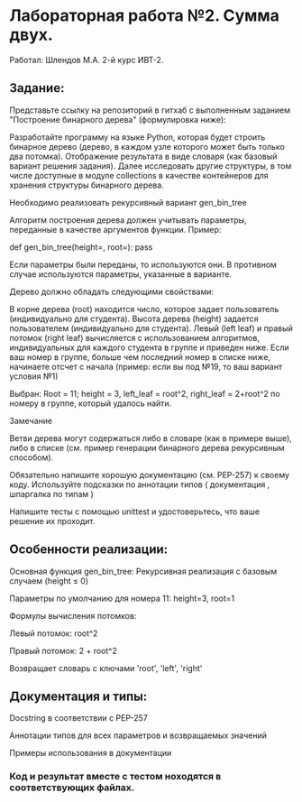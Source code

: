 # Лабораторная работа №2. Сумма двух.
Работал: Шлендов М.А. 2-й курс ИВТ-2.
## Задание:

Представьте ссылку на репозиторий в гитхаб с выполненным заданием "Построение бинарного дерева" (формулировка ниже):

Разработайте программу на языке Python, которая будет строить бинарное дерево (дерево, в каждом узле которого может быть только два потомка). Отображение результата в виде словаря (как базовый вариант решения задания). Далее исследовать другие структуры, в том числе доступные в модуле collections в качестве контейнеров для хранения структуры бинарного дерева. 

Необходимо реализовать рекурсивный вариант gen_bin_tree

Алгоритм построения дерева должен учитывать параметры, переданные в качестве аргументов функции. Пример: 

def gen_bin_tree(height=<number>, root=<number>):
    pass

Если параметры были переданы, то используются они. В противном случае используются параметры, указанные в варианте.

Дерево должно обладать следующими свойствами:

В корне дерева (root) находится число, которое задает пользователь (индивидуально для студента).
Высота дерева (height) задается пользователем (индивидуально для студента).
Левый (left leaf) и правый потомок (right leaf) вычисляется с использованием алгоритмов, индивидуальных для каждого студента в группе и приведен ниже.
Если ваш номер в группе, больше чем последний номер в списке ниже, начинаете отсчет с начала (пример: если вы под №19, то ваш вариант условия №1)

Выбран:
Root = 11; height = 3, left_leaf = root^2, right_leaf = 2+root^2
по номеру в группе, который удалось найти.

Замечание

Ветви дерева могут содержаться либо в словаре (как в примере выше), либо в списке (см. пример генерации бинарного дерева рекурсивным способом).

Обязательно напишите хорошую документацию  (см. PEP-257) к своему коду. Используйте подсказки по аннотации типов ( документация , шпаргалка по типам ) 

Напишите тесты с помощью unittest и удостоверьтесь, что ваше решение их проходит. 


## Особенности реализации:
Основная функция gen_bin_tree:
Рекурсивная реализация с базовым случаем (height ≤ 0)

Параметры по умолчанию для номера 11: height=3, root=1

Формулы вычисления потомков:

Левый потомок: root^2

Правый потомок: 2 + root^2

Возвращает словарь с ключами 'root', 'left', 'right'

## Документация и типы:
Docstring в соответствии с PEP-257

Аннотации типов для всех параметров и возвращаемых значений

Примеры использования в документации

### Код и результат вместе с тестом ноходятся в соответствующих файлах.
